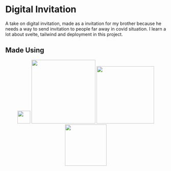 
# Digital Invitation

A take on digital invitation, made as a invitation for my brother because he needs a way to send invitation to people far away in covid situation. I learn a lot about svelte, tailwind and deployment in this project.

## Made Using

<p align="center">  
<img height="40" src="https://img.shields.io/badge/svelte-%23f1413d.svg?style=for-the-badge&logo=svelte&logoColor=white"> 
<img width="200" src="https://img.shields.io/badge/tailwindcss-%2338B2AC.svg?style=for-the-badge&logo=tailwind-css&logoColor=white"> 
<img width="180" src="https://img.shields.io/badge/typescript-%23007ACC.svg?style=for-the-badge&logo=typescript&logoColor=white"> 
<img width="130" src="https://img.shields.io/badge/vercel-%23000000.svg?style=for-the-badge&logo=vercel&logoColor=white"> 
</p>
